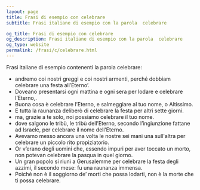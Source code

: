 ```yaml
---
layout: page
title: Frasi di esempio con celebrare 
subtitle: Frasi italiane di esempio con la parola  celebrare

og_title: Frasi di esempio con celebrare 
og_description: Frasi italiane di esempio con la parola  celebrare
og_type: website
permalink: /frasi/c/celebrare.html
---
```


Frasi italiane di esempio contenenti la parola celebrare:


- andremo coi nostri greggi e coi nostri armenti, perché dobbiam celebrare una festa all’Eterno’.
- Doveano presentarsi ogni mattina e ogni sera per lodare e celebrare l’Eterno,.
- Buona cosa è celebrare l’Eterno, e salmeggiare al tuo nome, o Altissimo.
- E tutta la raunanza deliberò di celebrare la festa per altri sette giorni.
- ma, grazie a te solo, noi possiamo celebrare il tuo nome.
- dove salgono le tribù, le tribù dell’Eterno, secondo l’ingiunzione fattane ad Israele, per celebrare il nome dell’Eterno.
- Avevamo messo ancora una volta le nostre sei mani una sull'altra per celebrare un piccolo rito propiziatorio.
- Or v’erano degli uomini che, essendo impuri per aver toccato un morto, non potevan celebrare la pasqua in quel giorno.
- Un gran popolo si riunì a Gerusalemme per celebrare la festa degli azzimi, il secondo mese: fu una raunanza immensa.
- Poiché non è il soggiorno de’ morti che possa lodarti, non è la morte che ti possa celebrare.
